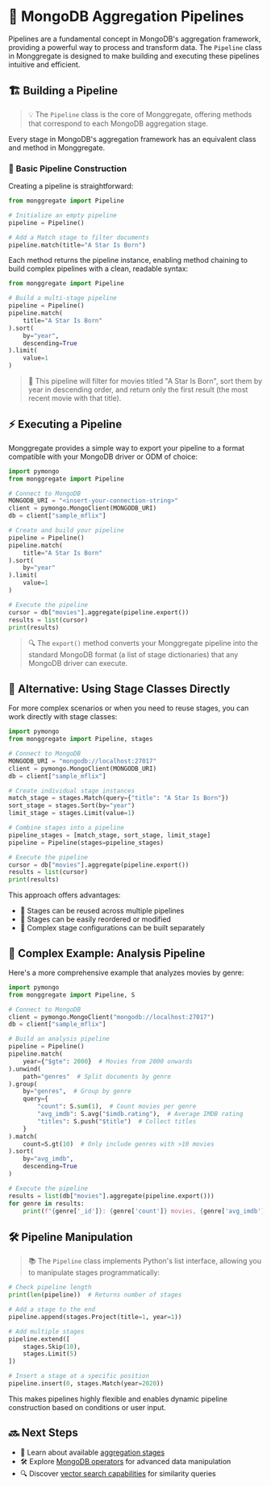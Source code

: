 # 🔄 **MongoDB Aggregation Pipelines**

Pipelines are a fundamental concept in MongoDB's aggregation framework, providing a powerful way to process and transform data. The `Pipeline` class in Monggregate is designed to make building and executing these pipelines intuitive and efficient.

## 🏗️ **Building a Pipeline**

> 💡 The `Pipeline` class is the core of Monggregate, offering methods that correspond to each MongoDB aggregation stage.

Every stage in MongoDB's aggregation framework has an equivalent class and method in Monggregate.

### 🔰 **Basic Pipeline Construction**

Creating a pipeline is straightforward:

```python title="Basic Pipeline"
from monggregate import Pipeline

# Initialize an empty pipeline
pipeline = Pipeline()

# Add a Match stage to filter documents
pipeline.match(title="A Star Is Born")
```

Each method returns the pipeline instance, enabling method chaining to build complex pipelines with a clean, readable syntax:

```python title="Method Chaining"
from monggregate import Pipeline

# Build a multi-stage pipeline
pipeline = Pipeline()
pipeline.match(
    title="A Star Is Born"
).sort(
    by="year",
    descending=True
).limit(
    value=1
)
```

> 📘 This pipeline will filter for movies titled "A Star Is Born", sort them by year in descending order, and return only the first result (the most recent movie with that title).

## ⚡ **Executing a Pipeline**

Monggregate provides a simple way to export your pipeline to a format compatible with your MongoDB driver or ODM of choice:

```python title="Executing a Pipeline"
import pymongo
from monggregate import Pipeline

# Connect to MongoDB
MONGODB_URI = "<insert-your-connection-string>"
client = pymongo.MongoClient(MONGODB_URI)
db = client["sample_mflix"]

# Create and build your pipeline
pipeline = Pipeline()
pipeline.match(
    title="A Star Is Born"
).sort(
    by="year"
).limit(
    value=1
)

# Execute the pipeline
cursor = db["movies"].aggregate(pipeline.export())
results = list(cursor)
print(results)
```

> 🔍 The `export()` method converts your Monggregate pipeline into the standard MongoDB format (a list of stage dictionaries) that any MongoDB driver can execute.

## 🔄 **Alternative: Using Stage Classes Directly**

For more complex scenarios or when you need to reuse stages, you can work directly with stage classes:

```python title="Working with Stage Classes"
import pymongo
from monggregate import Pipeline, stages

# Connect to MongoDB
MONGODB_URI = "mongodb://localhost:27017"
client = pymongo.MongoClient(MONGODB_URI)
db = client["sample_mflix"]

# Create individual stage instances
match_stage = stages.Match(query={"title": "A Star Is Born"})
sort_stage = stages.Sort(by="year")
limit_stage = stages.Limit(value=1)

# Combine stages into a pipeline
pipeline_stages = [match_stage, sort_stage, limit_stage]
pipeline = Pipeline(stages=pipeline_stages)

# Execute the pipeline
cursor = db["movies"].aggregate(pipeline.export())
results = list(cursor)
print(results)
```

This approach offers advantages:
- 🔄 Stages can be reused across multiple pipelines
- 🔀 Stages can be easily reordered or modified
- 🧩 Complex stage configurations can be built separately

## 🌟 **Complex Example: Analysis Pipeline**

Here's a more comprehensive example that analyzes movies by genre:

```python title="Analysis Pipeline"
import pymongo
from monggregate import Pipeline, S

# Connect to MongoDB
client = pymongo.MongoClient("mongodb://localhost:27017")
db = client["sample_mflix"]

# Build an analysis pipeline
pipeline = Pipeline()
pipeline.match(
    year={"$gte": 2000}  # Movies from 2000 onwards
).unwind(
    path="genres"  # Split documents by genre
).group(
    by="genres",  # Group by genre
    query={
        "count": S.sum(1),  # Count movies per genre
        "avg_imdb": S.avg("$imdb.rating"),  # Average IMDB rating
        "titles": S.push("$title")  # Collect titles
    }
).match(
    count=S.gt(10)  # Only include genres with >10 movies
).sort(
    by="avg_imdb",
    descending=True
)

# Execute the pipeline
results = list(db["movies"].aggregate(pipeline.export()))
for genre in results:
    print(f"{genre['_id']}: {genre['count']} movies, {genre['avg_imdb']:.2f} avg rating")
```

## 🛠️ **Pipeline Manipulation**

> 📚 The `Pipeline` class implements Python's list interface, allowing you to manipulate stages programmatically:

```python title="Pipeline Manipulation"
# Check pipeline length
print(len(pipeline))  # Returns number of stages

# Add a stage to the end
pipeline.append(stages.Project(title=1, year=1))

# Add multiple stages
pipeline.extend([
    stages.Skip(10),
    stages.Limit(5)
])

# Insert a stage at a specific position
pipeline.insert(0, stages.Match(year=2020))
```

This makes pipelines highly flexible and enables dynamic pipeline construction based on conditions or user input.

## 🔜 **Next Steps**

- 🔄 Learn about available [aggregation stages](stages.md)
- 🛠️ Explore [MongoDB operators](operators.md) for advanced data manipulation
- 🔍 Discover [vector search capabilities](vector-search.md) for similarity queries
